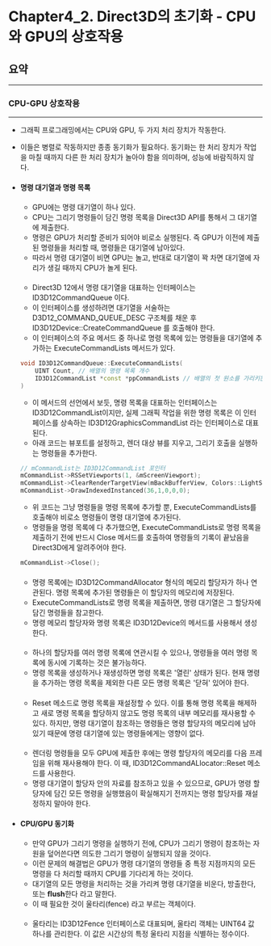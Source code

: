 # Chapter4_2. Direct3D의 초기화 - CPU와 GPU의 상호작용

## 요약
--------------------------------------------------

### CPU-GPU 상호작용
--------------------------------------------------
* 그래픽 프로그래밍에서는 CPU와 GPU, 두 가지 처리 장치가 작동한다.
* 이들은 병렬로 작동하지만 종종 동기화가 필요하다. 동기화는 한 처리 장치가 작업을 마칠 때까지 다른 한 처리 장치가 놀아야 함을 의미하며, 성능에 바람직하지 않다.

* #### 명령 대기열과 명령 목록
  * GPU에는 명령 대기열이 하나 있다. 
  * CPU는 그리기 명령들이 담긴 명령 목록을 Direct3D API를 통해서 그 대기열에 제출한다.
  * 명령은 GPU가 처리할 준비가 되어야 비로소 실행된다. 즉 GPU가 이전에 제출된 명령들을 처리할 때, 명령들은 대기열에 남아있다.
  * 따라서 명령 대기열이 비면 GPU는 놀고, 반대로 대기열이 꽉 차면 대기열에 자리가 생길 때까지 CPU가 놀게 된다.  
  ####
  * Direct3D 12에서 명령 대기열을 대표하는 인터페이스는 ID3D12CommandQueue 이다.
  * 이 인터페이스를 생성하려면 대기열을 서술하는 D3D12_COMMAND_QUEUE_DESC 구조체를 채운 후 ID3D12Device::CreateCommandQueue 를 호출해야 한다.
  * 이 인터페이스의 주요 메서드 중 하나로 명령 목록에 있는 명령들을 대기열에 추가하는 ExecuteCommandLists 메서드가 있다.
  ```C++
  void ID3D12CommandQueue::ExecuteCommandLists(
      UINT Count, // 배열의 명령 목록 개수
      ID3D12CommandList *const *ppCommandLists // 배열의 첫 원소를 가리키는 포인터 );
  )
  ```
  * 이 메서드의 선언에서 보듯, 명령 목록을 대표하는 인터페이스는 ID3D12CommandList이지만, 실제 그래픽 작업을 위한 명령 목록은 이 인터페이스를 상속하는 ID3D12GraphicsCommandList 라는 인터페이스로 대표된다.
  * 아래 코드는 뷰포트를 설정하고, 렌더 대상 뷰를 지우고, 그리기 호출을 실행하는 명령들을 추가한다.
  ```C++
  // mCommandList는 ID3D12CommandList 포인터
  mCommandList->RSSetViewports(1, &mScreenViewport);
  mCommandList->ClearRenderTargetView(mBackBufferView, Colors::LightSteelBlue, 0,nullptr);
  mCommandList->DrawIndexedInstanced(36,1,0,0,0);
  ```
  * 위 코드는 그냥 명령들을 명령 목록에 추가할 뿐, ExecuteCommandLists를 호출해야 비로소 명령들이 명령 대기열에 추가된다.
  * 명령들을 명령 목록에 다 추가했으면, ExecuteCommandLists로 명령 목록을 제출하기 전에 반드시 Close 메서드를 호출하여 명령들의 기록이 끝났음을 Direct3D에게 알려주어야 한다.
  ```C++
  mCommandList->Close();
  ```
  ####
  * 명령 목록에는 ID3D12CommandAllocator 형식의 메모리 할당자가 하나 연관된다. 명령 목록에 추가된 명령들은 이 할당자의 메모리에 저장된다. 
  * ExecuteCommandLists로 명령 목록을 제출하면, 명령 대기열은 그 할당자에 담긴 명령들을 참고한다.
  * 명령 메모리 할당자와 명령 목록은 ID3D12Device의 메서드를 사용해서 생성한다.
  ####
  * 하나의 할당자를 여러 명령 목록에 연관시킬 수 있으나, 명령들을 여러 명령 목록에 동시에 기록하는 것은 불가능하다.
  * 명령 목록을 생성하거나 재생성하면 명령 목록은 '열린' 상태가 된다. 현재 명령을 추가하는 명령 목록을 제외한 다른 모든 명령 목록은 '닫혀' 있어야 한다.
  ####
  * Reset 메소드로 명령 목록을 재설정할 수 있다. 이를 통해 명령 목록을 해제하고 새로 명령 목록을 할당하지 않고도 명령 목록의 내부 메모리를 재사용할 수 있다. 하지만, 명령 대기열이 참조하는 명령들은 명령 할당자의 메모리에 남아 있기 때문에 명령 대기열에 있는 명령들에게는 영향이 없다.
  ####
  *  렌더링 명령들을 모두 GPU에 제출한 후에는 명령 할당자의 메모리를 다음 프레임을 위해 재사용해야 한다. 이 때, ID3D12CommandALlocator::Reset 메소드를 사용한다. 
  *  명령 대기열이 할당자 안의 자료를 참조하고 있을 수 있으므로, GPU가 명령 할당자에 담긴 모든 명령을 실행했음이 확실해지기 전까지는 명령 할당자를 재설정하지 말아야 한다.

* #### CPU/GPU 동기화
  * 만약 GPU가 그리기 명령을 실행하기 전에, CPU가 그리기 명령이 참조하는 자원을 덮어쓴다면 의도한 그리기 명령이 실행되지 않을 것이다.
  * 이런 문제의 해결법은 GPU가 명령 대기열의 명령들 중 특정 지점까지의 모든 명령을 다 처리할 때까지 CPU를 기다리게 하는 것이다. 
  * 대기열의 모든 명령을 처리하는 것을 가리켜 명령 대기열을 비운다, 방출한다, 또는 **flush**한다 라고 말한다. 
  * 이 때 필요한 것이 울타리(fence) 라고 부르는 객체이다.

  ####

  * 울타리는 ID3D12Fence 인터페이스로 대표되며, 울타리 객체는 UINT64 값 하나를 관리한다. 이 값은 시간상의 특정 울타리 지점을 식별하는 정수이다.

  
